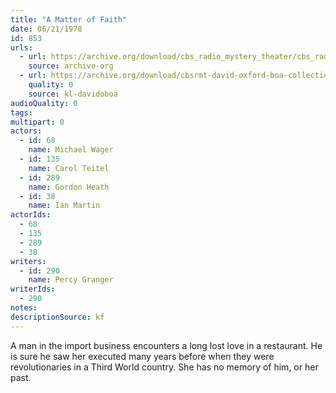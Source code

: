 ```yaml
---
title: "A Matter of Faith"
date: 06/21/1978
id: 853
urls: 
  - url: https://archive.org/download/cbs_radio_mystery_theater/cbs_radio_mystery_theater-0851-0900.zip/cbs_radio_mystery_theater-0851-0900%2Fcbsrmt_0853_a_matter_of_faith.mp3
    source: archive-org
  - url: https://archive.org/download/cbsrmt-david-oxford-boa-collection/CBSRMT-780621-0853-A-Matter-of-Faith-(128-48)_WBBM-JE-{BoA}.mp3
    quality: 0
    source: kl-davidoboa
audioQuality: 0
tags: 
multipart: 0
actors:  
  - id: 68
    name: Michael Wager  
  - id: 135
    name: Carol Teitel  
  - id: 289
    name: Gordon Heath  
  - id: 38
    name: Ian Martin
actorIds:  
  - 68  
  - 135  
  - 289  
  - 38
writers:  
  - id: 290
    name: Percy Granger
writerIds:  
  - 290
notes: 
descriptionSource: kf
---
```

A man in the import business encounters a long lost love in a restaurant. He is sure he saw her executed many years before when they were revolutionaries in a Third World country. She has no memory of him, or her past.